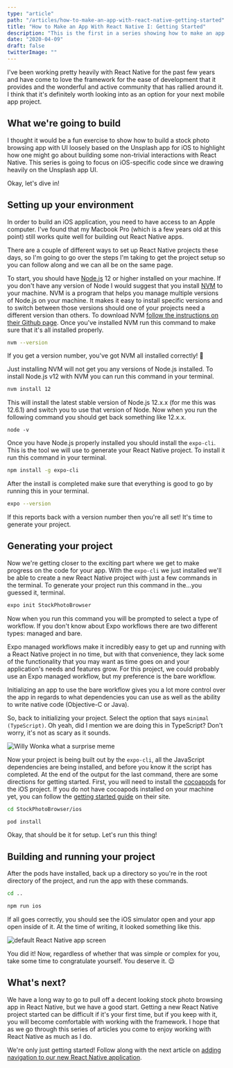 ```yaml
---
type: "article"
path: "/articles/how-to-make-an-app-with-react-native-getting-started"
title: "How to Make an App With React Native I: Getting Started"
description: "This is the first in a series showing how to make an app with React Native. We'll go over getting your computer set up to build and run React Native apps written in TypeScript."
date: "2020-04-09"
draft: false
twitterImage: ""
---
```


I've been working pretty heavily with React Native for the past few years and have come to love the framework for the ease of development that it provides and the wonderful and active community that has rallied around it. I think that it's definitely worth looking into as an option for your next mobile app project.

## What we're going to build

I thought it would be a fun exercise to show how to build a stock photo browsing app with UI loosely based on the Unsplash app for iOS to highlight how one might go about building some non-trivial interactions with React Native. This series is going to focus on iOS-specific code since we drawing heavily on the Unsplash app UI.

Okay, let's dive in!

## Setting up your environment

In order to build an iOS application, you need to have access to an Apple computer. I've found that my Macbook Pro (which is a few years old at this point) still works quite well for building out React Native apps.

There are a couple of different ways to set up React Native projects these days, so I'm going to go over the steps I'm taking to get the project setup so you can follow along and we can all be on the same page.

To start, you should have [Node.js](https://nodejs.org/en/) 12 or higher installed on your machine. If you don't have any version of Node I would suggest that you install [NVM](https://github.com/nvm-sh/nvm) to your machine. NVM is a program that helps you manage multiple versions of Node.js on your machine. It makes it easy to install specific versions and to switch between those versions should one of your projects need a different version than others. To download NVM [follow the instructions on their Github page](https://github.com/nvm-sh/nvm#installing-and-updating). Once you've installed NVM run this command to make sure that it's all installed properly.

```bash
nvm --version
```

If you get a version number, you've got NVM all installed correctly! 🎉

Just installing NVM will not get you any versions of Node.js installed. To install Node.js v12 with NVM you can run this command in your terminal.

```bash
nvm install 12
```

This will install the latest stable version of Node.js 12.x.x (for me this was 12.6.1) and switch you to use that version of Node. Now when you run the following command you should get back something like 12.x.x.

```
node -v
```

Once you have Node.js properly installed you should install the `expo-cli`. This is the tool we will use to generate your React Native project. To install it run this command in your terminal.

```bash
npm install -g expo-cli
```

After the install is completed make sure that everything is good to go by running this in your terminal.

```bash
expo --version
```

If this reports back with a version number then you're all set! It's time to generate your project.

## Generating your project

Now we're getting closer to the exciting part where we get to make progress on the code for your app. With the `expo-cli` we just installed we'll be able to create a new React Native project with just a few commands in the terminal. To generate your project run this command in the...you guessed it, terminal.

```bash
expo init StockPhotoBrowser
```

Now when you run this command you will be prompted to select a type of workflow. If you don't know about Expo workflows there are two different types: managed and bare.

Expo managed workflows make it incredibly easy to get up and running with a React Native project in no time, but with that convenience, they lack some of the functionality that you may want as time goes on and your application's needs and features grow. For this project, we could probably use an Expo managed workflow, but my preference is the bare workflow.

Initializing an app to use the bare workflow gives you a lot more control over the app in regards to what dependencies you can use as well as the ability to write native code (Objective-C or Java).

So, back to initializing your project. Select the option that says `minimal (TypeScript)`. Oh yeah, did I mention we are doing this in TypeScript? Don't worry, it's not as scary as it sounds.

![Willy Wonka what a surprise meme](../images/surprise.jpg)

Now your project is being built out by the `expo-cli`, all the JavaScript dependencies are being installed, and before you know it the script has completed. At the end of the output for the last command, there are some directions for getting started. First, you will need to install the [cocoapods](https://cocoapods.org/) for the iOS project. If you do not have cocoapods installed on your machine yet, you can follow the [getting started guide](https://guides.cocoapods.org/using/getting-started.html) on their site.

```bash
cd StockPhotoBrowser/ios
```

```bash
pod install
```

Okay, that should be it for setup. Let's run this thing!

## Building and running your project

After the pods have installed, back up a directory so you're in the root directory of the project, and run the app with these commands.

```bash
cd ..
```

```bash
npm run ios
```

If all goes correctly, you should see the iOS simulator open and your app open inside of it. At the time of writing, it looked something like this.

![default React Native app screen](../images/ios-stock-photo-browser-getting-started-app.png)

You did it! Now, regardless of whether that was simple or complex for you, take some time to congratulate yourself. You deserve it. 😉

## What's next?

We have a long way to go to pull off a decent looking stock photo browsing app in React Native, but we have a good start. Getting a new React Native project started can be difficult if it's your first time, but if you keep with it, you will become comfortable with working with the framework. I hope that as we go through this series of articles you come to enjoy working with React Native as much as I do.

We're only just getting started! Follow along with the next article on [adding navigation to our new React Native application](https://jasonmerino.me/articles/how-to-make-an-app-with-react-native-setting-up-navigation).
